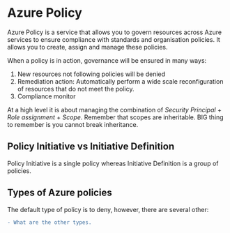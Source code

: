 # Azure Policy

Azure Policy is a service that allows you to govern resources across Azure services to ensure compliance with standards and organisation policies. It allows you to create, assign and manage these policies.

When a policy is in action, governance will be ensured in many ways:

1. New resources not following policies will be denied
2. Remediation action: Automatically perform a wide scale reconfiguration of resources that do not meet the policy.
3. Compliance monitor


At a high level it is about managing the combination of *Security Principal* + *Role assignment* + *Scope*. Remember that scopes are inheritable. BIG thing to remember is you cannot break inheritance.

## Policy Initiative vs Initiative Definition

Policy Initiative is a single policy whereas Initiative Definition is a group of policies.



## Types of Azure policies

The default type of policy is to deny, however, there are several other:

```diff
- What are the other types.
```
